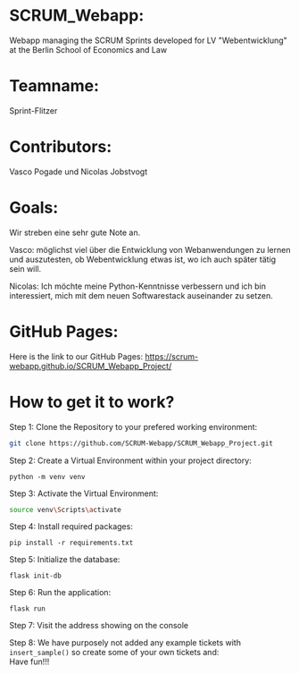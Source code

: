 # SCRUM_Webapp:
Webapp managing the SCRUM Sprints developed for LV "Webentwicklung" at the Berlin School of Economics and Law

# Teamname:
Sprint-Flitzer

# Contributors: 
Vasco Pogade und Nicolas Jobstvogt

# Goals: 
Wir streben eine sehr gute Note an.
<p>Vasco: möglichst viel über die Entwicklung von Webanwendungen zu lernen und auszutesten, ob Webentwicklung etwas ist, wo ich auch später tätig sein will.</p>
<p>Nicolas: Ich möchte meine Python-Kenntnisse verbessern und ich bin interessiert, mich mit dem neuen Softwarestack auseinander zu setzen.</p>

# GitHub Pages:  
Here is the link to our GitHub Pages: https://scrum-webapp.github.io/SCRUM_Webapp_Project/

# How to get it to work?

Step 1: Clone the Repository to your prefered working environment:
```bash
git clone https://github.com/SCRUM-Webapp/SCRUM_Webapp_Project.git
```
Step 2: Create a Virtual Environment within your project directory:
```
python -m venv venv
```
Step 3: Activate the Virtual Environment:
```bash
source venv\Scripts\activate
```
Step 4: Install required packages:
```
pip install -r requirements.txt
```
Step 5: Initialize the database:
```
flask init-db
```
Step 6: Run the application:
```
flask run
```
Step 7: Visit the address showing on the console  
  
Step 8: We have purposely not added any example tickets with `insert_sample()` so create some of your own tickets and:  
Have fun!!!